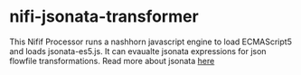 # nifi-jsonata-transformer
This Nifif Processor runs a nashhorn javascript engine to load ECMAScript5 and loads jsonata-es5.js.
It can evaualte jsonata expressions for json flowfile transformations.
Read more about jsonata [here](http://docs.jsonata.org/overview.html)
